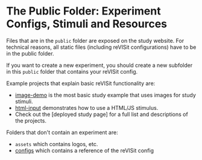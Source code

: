 # The Public Folder: Experiment Configs, Stimuli and Resources

Files that are in the `public` folder are exposed on the study website. For technical reasons, all static files (including reVISit configurations) have to be in the public folder. 


If you want to create a new experiment, you should create a new subfolder in this `public` folder that contains your reVISit config.

Example projects that explain basic reVISit functionality are: 

 * [image-demo](image-demo) is the most basic study example that uses images for study stimuli. 
 * [html-input](html-demo) demonstrates how to use a HTML/JS stimulus. 
 * Check out the [deployed study page] for a full list and descriptions of the projects. 

Folders that don't contain an experiment are: 

* `assets` which contains logos, etc. 
* [configs](configs) which contains a reference of the reVISit config